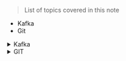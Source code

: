 
> List of topics covered in this note

- Kafka
- Git


<details><summary> Kafka </summary>

<pre>

       > This repository has the complete code related to kafka producers/consumers using spring boot.

         - [Setup-Kafka](https://github.com/Avinashlikes/Resources/blob/master/Kafka.md)

       > Securing your Kafka Cluster using SSL

        - [Kafka SSL SetUp](https://github.com/Avinashlikes/Resources/blob/master/Kafka_Security.md)

</details>

<details> <summary> GIT </summary>
 
 
</details>
